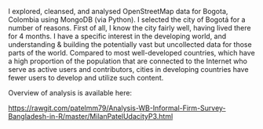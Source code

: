 I explored, cleansed, and analysed OpenStreetMap data for Bogota, Colombia using MongoDB (via Python).  I selected the city of Bogotá for a number of reasons. First of all, I know the city
fairly well, having lived there for 4 months. I have a specific interest in the
developing world, and understanding & building the potentially vast but uncollected
data for those parts of the world. Compared to most well-developed countries, which
have a high proportion of the population that are connected to the Internet who serve
as active users and contributors, cities in developing countries have fewer users to
develop and utilize such content. 


Overview of analysis is available here:

https://rawgit.com/patelmm79/Analysis-WB-Informal-Firm-Survey-Bangladesh-in-R/master/MilanPatelUdacityP3.html
